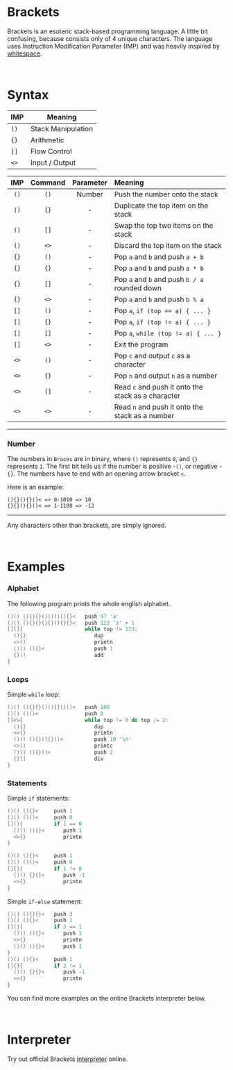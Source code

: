 # Brackets

Brackets is an esoteric stack-based programming language. A little bit confusing, because consists only of 4 unique characters. The language uses Instruction Modification Parameter (IMP) and was heavily inspired by [whitespace](https://en.wikipedia.org/wiki/Whitespace_(programming_language)).

&nbsp;
# Syntax

| IMP  | Meaning            |
| ---  | -------            |
| `()` | Stack Manipulation |
| `{}` | Arithmetic         |
| `[]` | Flow Control       |
| `<>` | Input / Output     |

| IMP  | Command | Parameter | Meaning                                             |
| :-:  | :-----: | :-------: | :------                                             |
| `()` | `()`    | Number    | Push the number onto the stack                      |
| `()` | `{}`    | -         | Duplicate the top item on the stack                 |
| `()` | `[]`    | -         | Swap the top two items on the stack                 |
| `()` | `<>`    | -         | Discard the top item on the stack                   |
| `{}` | `()`    | -         | Pop `a` and `b` and push `a + b`                    |
| `{}` | `{}`    | -         | Pop `a` and `b` and push `a * b`                    |
| `{}` | `[]`    | -         | Pop `a` and `b` and push `b / a` rounded down       |
| `{}` | `<>`    | -         | Pop `a` and `b` and push `b % a`                    |
| `[]` | `()`    | -         | Pop `a`, `if (top == a) { ... }`                    |
| `[]` | `{}`    | -         | Pop `a`, `if (top != a) { ... }`                    |
| `[]` | `[]`    | -         | Pop `a`, `while (top != a) { ... }`                 |
| `[]` | `<>`    | -         | Exit the program                                    |
| `<>` | `()`    | -         | Pop `c` and output `c` as a character               |
| `<>` | `{}`    | -         | Pop `n` and output `n` as a number                  |
| `<>` | `[]`    | -         | Read `c` and push it onto the stack as a character  |
| `<>` | `<>`    | -         | Read `n` and push it onto the stack as a number     |

___
### Number

The numbers in `Braces` are in binary, where `()` represents `0`, and `{}` represents `1`.
The first bit tells us if the number is positive -`()`, or negative -`{}`. The numbers have to end with an opening arrow bracket `<`.

Here is an example:
```
(){}(){}()< => 0-1010 => 10
{}{}(){}()< => 1-1100 => -12
```
___
Any characters other than brackets, are simply ignored.

&nbsp;
# Examples

### Alphabet

The following program prints the whole english alphabet.

```c
()() (){}{}()()()(){}<   push 97 'a'
()() (){}{}{}{}(){}{}<   push 123 'z' + 1
[][]{                    while top != 123:
  (){}                      dup
  <>()                      printn
  ()() (){}<                push 1
  {}()                      add
}
```

### Loops

Simple `while` loop:
```c
()() (){}{}()(){}()()<   push 100
()() ()()<               push 0
[]<>{                    while top != 0 do top /= 2:
  (){}                      dup
  <>{}                      printn
  ()() (){}(){}()<          push 10 '\n'
  <>()                      printc
  ()() (){}()<              push 2
  {}[]                      div
}
```

### Statements

Simple `if` statements:
```c
()() (){}<     push 1
()() ()()<     push 0
[](){          if 1 == 0
  ()() (){}<      push 1
  <>{}            printn
}

()() (){}<     push 1
()() ()()<     push 0
[]{}{          if 1 != 0
  ()() {}{}<      push -1
  <>{}            printn
}
```

Simple `if-else` statement:
```c
()() (){}{}<   push 3
()() (){}<     push 1
[](){          if 3 == 1
  ()() (){}<      push 1
  <>{}            printn
  ()() (){}<      push 1
}
()() (){}<     push 1
[]{}{          if 3 != 1
  ()() {}{}<      push -1
  <>{}            printn
}
```

You can find more examples on the online Brackets interpreter below.

&nbsp;
# Interpreter

Try out official Brackets [interpreter](https://kvbc.github.io/brackets/interpreter/) online.
